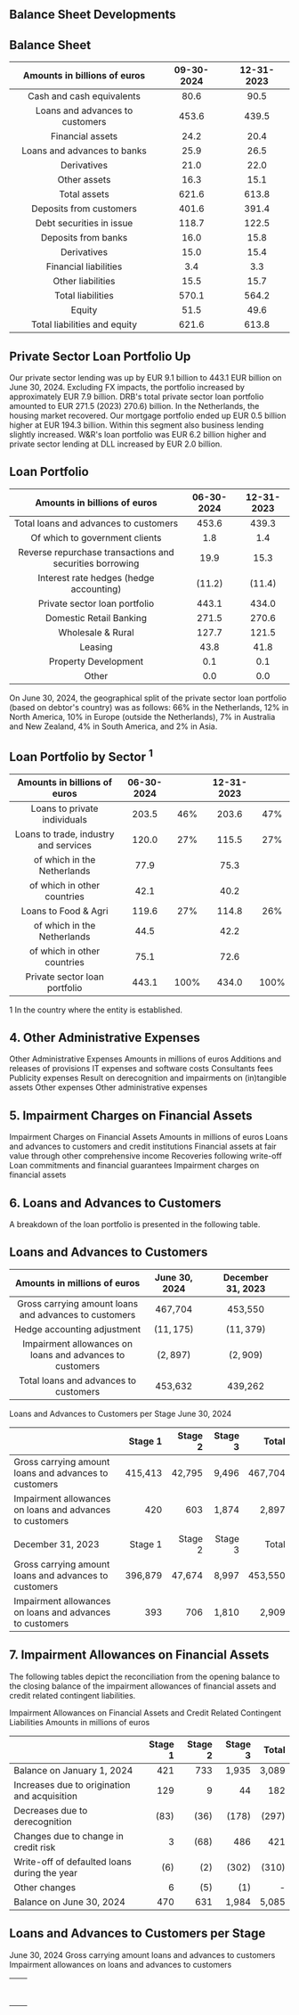## Balance Sheet Developments

## Balance Sheet

| Amounts in billions of euros | 09-30-2024 | 12-31-2023 |
| :--: | :--: | :--: |
| Cash and cash equivalents | 80.6 | 90.5 |
| Loans and advances to customers | 453.6 | 439.5 |
| Financial assets | 24.2 | 20.4 |
| Loans and advances to banks | 25.9 | 26.5 |
| Derivatives | 21.0 | 22.0 |
| Other assets | 16.3 | 15.1 |
| Total assets | 621.6 | 613.8 |
| Deposits from customers | 401.6 | 391.4 |
| Debt securities in issue | 118.7 | 122.5 |
| Deposits from banks | 16.0 | 15.8 |
| Derivatives | 15.0 | 15.4 |
| Financial liabilities | 3.4 | 3.3 |
| Other liabilities | 15.5 | 15.7 |
| Total liabilities | 570.1 | 564.2 |
| Equity | 51.5 | 49.6 |
| Total liabilities and equity | 621.6 | 613.8 |

## Private Sector Loan Portfolio Up

Our private sector lending was up by EUR 9.1 billion to 443.1 EUR billion on June 30, 2024. Excluding FX impacts, the portfolio increased by approximately EUR 7.9 billion. DRB's total private sector loan portfolio amounted to EUR 271.5 (2023)
270.6) billion. In the Netherlands, the housing market recovered. Our mortgage portfolio ended up EUR 0.5 billion higher at EUR 194.3 billion. Within this segment also business lending slightly increased. W&R's loan portfolio was EUR 6.2 billion higher and private sector lending at DLL increased by EUR 2.0 billion.

## Loan Portfolio

| Amounts in billions of euros | 06-30-2024 | 12-31-2023 |
| :--: | :--: | :--: |
| Total loans and advances to customers | 453.6 | 439.3 |
| Of which to government clients | 1.8 | 1.4 |
| Reverse repurchase transactions and securities borrowing | 19.9 | 15.3 |
| Interest rate hedges (hedge accounting) | $(11.2)$ | $(11.4)$ |
| Private sector loan portfolio | 443.1 | 434.0 |
| Domestic Retail Banking | 271.5 | 270.6 |
| Wholesale \& Rural | 127.7 | 121.5 |
| Leasing | 43.8 | 41.8 |
| Property Development | 0.1 | 0.1 |
| Other | 0.0 | 0.0 |

On June 30, 2024, the geographical split of the private sector loan portfolio (based on debtor's country) was as follows: 66\% in the Netherlands, 12\% in North America, 10\% in Europe (outside the Netherlands), 7\% in Australia and New Zealand, 4\% in South America, and 2\% in Asia.

## Loan Portfolio by Sector ${ }^{1}$

| Amounts in billions of euros | 06-30-2024 |  | 12-31-2023 |  |
| :--: | :--: | :--: | :--: | :--: |
| Loans to private individuals | 203.5 | $46 \%$ | 203.6 | $47 \%$ |
| Loans to trade, industry and services | 120.0 | $27 \%$ | 115.5 | $27 \%$ |
| of which in the Netherlands | 77.9 |  | 75.3 |  |
| of which in other countries | 42.1 |  | 40.2 |  |
| Loans to Food \& Agri | 119.6 | $27 \%$ | 114.8 | $26 \%$ |
| of which in the Netherlands | 44.5 |  | 42.2 |  |
| of which in other countries | 75.1 |  | 72.6 |  |
| Private sector loan portfolio | 443.1 | $100 \%$ | 434.0 | $100 \%$ |

1 In the country where the entity is established.

## 4. Other Administrative Expenses

Other Administrative Expenses
Amounts in millions of euros
Additions and releases of provisions
IT expenses and software costs
Consultants fees
Publicity expenses
Result on derecognition and impairments on (in)tangible assets
Other expenses
Other administrative expenses

## 5. Impairment Charges on Financial Assets

Impairment Charges on Financial Assets
Amounts in millions of euros
Loans and advances to customers and credit institutions
Financial assets at fair value through other comprehensive income
Recoveries following write-off
Loan commitments and financial guarantees
Impairment charges on financial assets

## 6. Loans and Advances to Customers

A breakdown of the loan portfolio is presented in the following table.

## Loans and Advances to Customers

| Amounts in millions of euros | June 30, 2024 |  | December 31, 2023 |  |
| :--: | :--: | :--: | :--: | :--: |
| Gross carrying amount loans and advances to customers | 467,704 |  | 453,550 |  |
| Hedge accounting adjustment | $(11,175)$ |  | $(11,379)$ |  |
| Impairment allowances on loans and advances to customers | $(2,897)$ |  | $(2,909)$ |  |
| Total loans and advances to customers | 453,632 |  | 439,262 |  |

Loans and Advances to Customers per Stage June 30, 2024

|  | Stage 1 | Stage 2 | Stage 3 | Total |
| :-- | --: | --: | --: | --: |
| Gross carrying amount loans and advances to customers | 415,413 | 42,795 | 9,496 | 467,704 |
| Impairment allowances on loans and advances to customers | 420 | 603 | 1,874 | 2,897 |
|  |  |  |  |  |
| December 31, 2023 | Stage 1 | Stage 2 | Stage 3 | Total |
| Gross carrying amount loans and advances to customers | 396,879 | 47,674 | 8,997 | 453,550 |
| Impairment allowances on loans and advances to customers | 393 | 706 | 1,810 | 2,909 |

## 7. Impairment Allowances on Financial Assets

The following tables depict the reconciliation from the opening balance to the closing balance of the impairment allowances of financial assets and credit related contingent liabilities.

Impairment Allowances on Financial Assets and Credit Related Contingent Liabilities
Amounts in millions of euros

|  | Stage 1 | Stage 2 | Stage 3 | Total |
| :-- | --: | --: | --: | --: |
| Balance on January 1, 2024 | 421 | 733 | 1,935 | 3,089 |
| Increases due to origination and acquisition | 129 | 9 | 44 | 182 |
| Decreases due to derecognition | $(83)$ | $(36)$ | $(178)$ | $(297)$ |
| Changes due to change in credit risk | 3 | $(68)$ | 486 | 421 |
| Write-off of defaulted loans during the year | $(6)$ | $(2)$ | $(302)$ | $(310)$ |
| Other changes | 6 | $(5)$ | $(1)$ | - |
| Balance on June 30, 2024 | 470 | 631 | 1,984 | 5,085 |

## Loans and Advances to Customers per Stage

June 30, 2024
Gross carrying amount loans and advances to customers
Impairment allowances on loans and advances to customers

|  |  |
| :-- | --: |
|  |  |
|  |  |
|  |  |
|  |  |
|  |  |
|  |  |
|  |  |
|  |  |